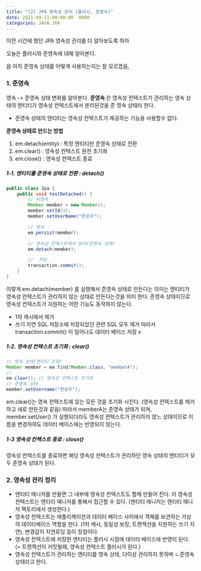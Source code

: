 ```yaml
---
title: "(2) JPA 영속성 관리 (플러시, 준영속)"
date: 2021-09-21-00:00:00 -0000
categories: JAVA JPA
---
```


이전 시간에 했던 JPA 영속성 관리를 더 알아보도록 하자

오늘은 플러시와 준영속에 대해 알아본다.

음 아직 준영속 상태를 어떻게 사용하는지는 잘 모르겠음,

### 1. 준영속
영속 -> 준영속 상태 변화를 알아본다.
__준영속__ 은 영속성 컨텍스트가 관리하는 영속 상태의 엔티티가 영속성 컨텍스트에서 분리된것을 준 영속 상태라 한다.

- 준영속 상태의 엔티티는 영속성 컨텍스트가 제공하는 기능을 사용할수 없다.

__준영속 상태로 만드는 방법__

1. em.detach(entity) : 특정 엔티티만 준영속 상태로 전환
2. em.clear() : 영속성 컨텍스트 완전 초기화
3. em.close() : 영속성 컨텍스트 종료

##### 1-1. 엔티티를 준영속 상태로 전환 : detach()

```java
public class Jpa {
    public void testDetached() {
        // 비영속
        Member member = new Member();
        member.setId(1);
        member.setUserName("한승우");

        // 영속
        em.persist(member);

        // 영속성 컨텍스트에서 분리(준영속 상태)
        em.detach(member);

        //  커밋
        transaction.commit();
    }
}
```

이렇게 em.detach(member) 를 실행해서 준영속 상태로 만든다는 의미는 엔티티가 영속성 컨텍스트가 관리하지 않는 상태로 만든다는것을 의미 한다.
준영속 상태이므로 영속성 컨텍스트가 지원하는 어떤 기능도 동작하지 않는다.

- 1차 캐시에서 제거
- 쓰기 지연 SQL 저장소에 저장되었던 관련 SQL 모두 제거
    따라서 transaction.commit() 이 일어나도 데이터 베이스 저장 x
  
##### 1-2. 영속성 컨텍스트 초기화 : clear()
```java
// 영속 상태(엔티티 조회) 
Member member = em.find(Member.class, "memberA"); 
// 
em.clear(); // 영속성 컨텍스트 초기화 
// 준영속 상태 
member.setUsername("한승우");
```

em.clear()는 영속 컨텍스트에 있는 모든 것을 초기화 시킨다. (영속성 컨텍스트를 제거하고 새로 만든것과 같음)
따라서 memberA는 준영속 상태가 되며, member.setUser() 가 실행되더라도 영속성 컨텍스트가 관리하지 않느 상태이므로 이름을 변경하여도 데이터 베이스에는 반영되지 않는다.


##### 1-3 영속성 컨텍스트 종료 : close()

영속성 컨텍스트를 종료하면 해당 영속성 컨텍스트가 관리하던 영속 상태의 엔티티가 모두 준영속 상태가 된다.



### 2. 영속성 관리 정리
- 엔티티 매니저를 만들면 그 내부에 영속성 컨텍스트도 함께 만들어 진다. 이 영속성 컨텍스트는 엔티티 매니저를 통해서 접근할 수 있다. (엔티티 매니저는 엔티티 매니저 팩토리에서 생성한다.)
- 영속성 컨텍스트는 애플리케이션과 데이터 베이스 사이에서 객체를 보관하는 가상의 데이터베이스 역할을 한다. (1차 캐시, 동일성 보장, 트랜잭션을 지원하는 쓰기 지연), 변경감지 지연로딩 등이 장점이다.
- 영속성 컨텍스트에 저장한 엔티티는 플러시 시점에 데이터 베이스에 반영이 된다. (= 트랜잭션이 커밋될때, 영속성 컨텍스트 플러시가 된다.)
- 영속성 컨텍스트가 관리하는 엔티티를 영속 상태, 더이상 관리하지 못하며 ㄴ준영속 상태라고 한다. 